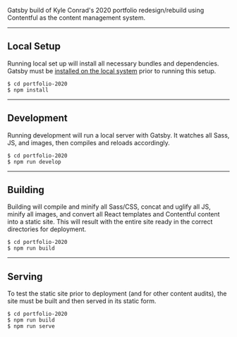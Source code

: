 Gatsby build of Kyle Conrad's 2020 portfolio redesign/rebuild using Contentful as the content management system.

---

## Local Setup
Running local set up will install all necessary bundles and dependencies. Gatsby must be [installed on the local system](https://www.gatsbyjs.org/tutorial/part-zero/) prior to running this setup.
    
    $ cd portfolio-2020
    $ npm install

---

## Development
Running development will run a local server with Gatsby. It watches all Sass, JS, and images, then compiles and reloads accordingly.

	$ cd portfolio-2020
	$ npm run develop

---

## Building
Building will compile and minify all Sass/CSS, concat and uglify all JS, minify all images, and convert all React templates and Contentful content into a static site. This will result with the entire site ready in the correct directories for deployment.

    $ cd portfolio-2020
    $ npm run build

---

## Serving
To test the static site prior to deployment (and for other content audits), the site must be built and then served in its static form.

    $ cd portfolio-2020
    $ npm run build
    $ npm run serve